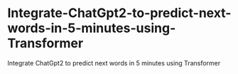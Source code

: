 # Integrate-ChatGpt2-to-predict-next-words-in-5-minutes-using-Transformer
Integrate ChatGpt2 to predict next words in 5 minutes using Transformer
